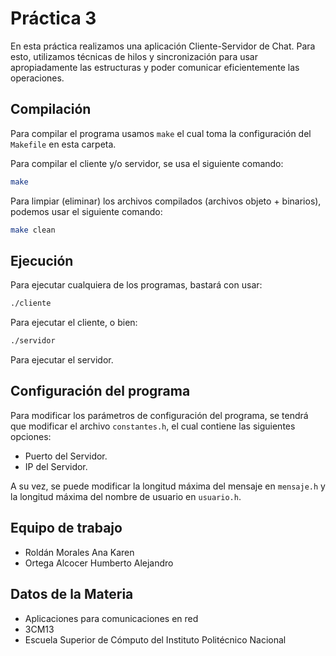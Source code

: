 # Práctica 3

En esta práctica realizamos una aplicación Cliente-Servidor de Chat. Para esto, utilizamos técnicas de
hilos y sincronización para usar apropiadamente las estructuras y poder comunicar eficientemente las
operaciones.

## Compilación

Para compilar el programa usamos `make` el cual toma la configuración del `Makefile` en esta carpeta.

Para compilar el cliente y/o servidor, se usa el siguiente comando:

```sh
make
```

Para limpiar (eliminar) los archivos compilados (archivos objeto + binarios), podemos usar el siguiente comando:

```sh
make clean
```

## Ejecución

Para ejecutar cualquiera de los programas, bastará con usar:

```sh
./cliente
```

Para ejecutar el cliente, o bien:

```sh
./servidor
```

Para ejecutar el servidor.

## Configuración del programa

Para modificar los parámetros de configuración del programa, se tendrá que
modificar el archivo `constantes.h`, el cual contiene las siguientes opciones:

- Puerto del Servidor.
- IP del Servidor.

A su vez, se puede modificar la longitud máxima del mensaje en `mensaje.h` y la longitud
máxima del nombre de usuario en `usuario.h`.


## Equipo de trabajo

- Roldán Morales Ana Karen
- Ortega Alcocer Humberto Alejandro

## Datos de la Materia

- Aplicaciones para comunicaciones en red
- 3CM13
- Escuela Superior de Cómputo del Instituto Politécnico Nacional
